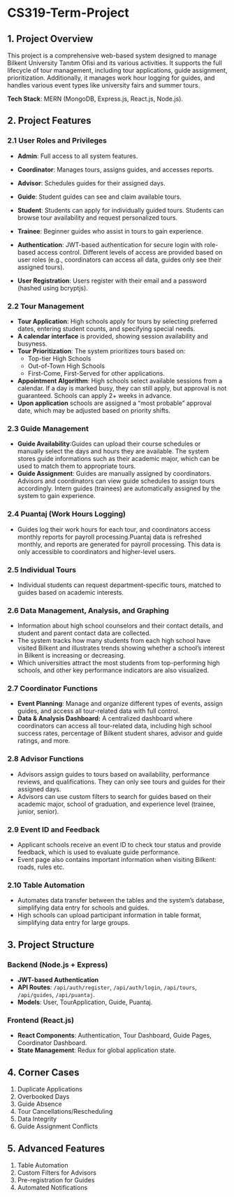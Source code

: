 # CS319-Term-Project

## 1. Project Overview
This project is a comprehensive web-based system designed to manage Bilkent University Tanıtım Ofisi and its various activities. It supports the full lifecycle of tour management, including tour applications, guide assignment, prioritization. Additionally, it manages work hour logging for guides, and handles various event types like university fairs and summer tours.

**Tech Stack**: MERN (MongoDB, Express.js, React.js, Node.js).

## 2. Project Features

### 2.1 User Roles and Privileges
- **Admin**: Full access to all system features.
- **Coordinator**: Manages tours, assigns guides, and accesses reports.
- **Advisor**: Schedules guides for their assigned days.
- **Guide**: Student guides can see and claim available tours.
- **Student**: Students can apply for individually guided tours. Students can browse tour availability and request personalized tours.
- **Trainee**: Beginner guides who assist in tours to gain experience.

- **Authentication**: JWT-based authentication for secure login with role-based access control. Different levels of access are provided based on user roles (e.g., coordinators can access all data, guides only see their assigned tours).
- **User Registration**: Users register with their email and a password (hashed using bcryptjs). 

### 2.2 Tour Management
- **Tour Application**: High schools apply for tours by selecting preferred dates, entering student counts, and specifying special needs.
- **A calendar interface** is provided, showing session availability and busyness.
- **Tour Prioritization**: The system prioritizes tours based on:
	-	Top-tier High Schools
	-	Out-of-Town High Schools
	-	First-Come, First-Served for other applications.
- **Appointment Algorithm**: High schools select available sessions from a calendar. If a day is marked busy, they can still apply, but approval is not guaranteed. Schools can apply 2+ weeks in advance.
- **Upon application** schools are assigned a “most probable” approval date, which may be adjusted based on priority shifts.

### 2.3 Guide Management
- **Guide Availability**:Guides can upload their course schedules or manually select the days and hours they are available. The system stores guide informations such as their academic major, which can be used to match them to appropriate tours.
- **Guide Assignment**: Guides are manually assigned by coordinators. Advisors and coordinators can view guide schedules to assign tours accordingly. Intern guides (trainees) are automatically assigned by the system to gain experience.

### 2.4 Puantaj (Work Hours Logging)
- Guides log their work hours for each tour, and coordinators access monthly reports for payroll processing.Puantaj data is refreshed monthly, and reports are generated for payroll processing. This data is only accessible to coordinators and higher-level users.

### 2.5 Individual Tours
- Individual students can request department-specific tours, matched to guides based on academic interests.

### 2.6 Data Management, Analysis, and Graphing
- Information about high school counselors and their contact details, and student and parent contact data are collected.
- The system tracks how many students from each high school have visited Bilkent and illustrates trends showing whether a school’s interest in Bilkent is increasing or decreasing.
- Which universities attract the most students from top-performing high schools, and other key performance indicators are also visualized.

### 2.7 Coordinator Functions
- **Event Planning**: Manage and organize different types of events, assign guides, and access all tour-related data with full control.
- **Data & Analysis Dashboard:** A centralized dashboard where coordinators can access all tour-related data, including high school success rates, percentage of Bilkent student shares, advisor and guide ratings, and more.

### 2.8 Advisor Functions
- Advisors assign guides to tours based on availability, performance reviews, and qualifications. They can only see tours and guides for their assigned days.
- Advisors can use custom filters to search for guides based on their academic major, school of graduation, and experience level (trainee, junior, senior).
  
### 2.9 Event ID and Feedback
- Applicant schools receive an event ID to check tour status and provide feedback, which is used to evaluate guide performance.
- Event page also contains important information when visiting Bilkent: roads, rules etc.

### 2.10 Table Automation
- Automates data transfer between the tables and the system’s database, simplifying data entry for schools and guides.
- High schools can upload participant information in table format, simplifying data entry for large groups.
  
## 3. Project Structure

### Backend (Node.js + Express)
- **JWT-based Authentication**
- **API Routes**: `/api/auth/register`, `/api/auth/login`, `/api/tours`, `/api/guides`, `/api/puantaj`.
- **Models**: User, TourApplication, Guide, Puantaj.

### Frontend (React.js)
- **React Components**: Authentication, Tour Dashboard, Guide Pages, Coordinator Dashboard.
- **State Management**: Redux for global application state.

## 4. Corner Cases
1. Duplicate Applications
2. Overbooked Days
3. Guide Absence
4. Tour Cancellations/Rescheduling
5. Data Integrity
6. Guide Assignment Conflicts

## 5. Advanced Features
1. Table Automation
2. Custom Filters for Advisors
3. Pre-registration for Guides
4. Automated Notifications
